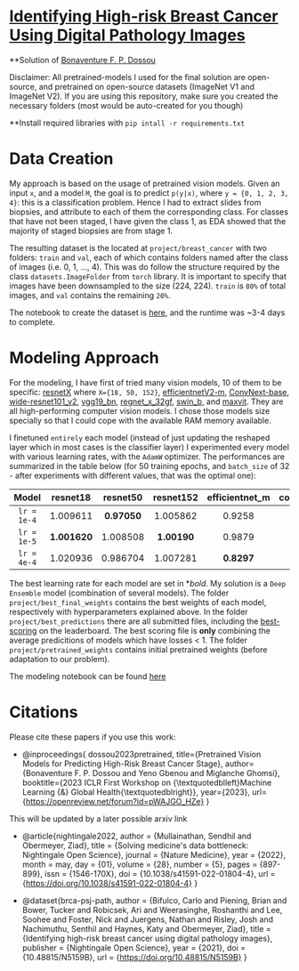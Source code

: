 # [Identifying High-risk Breast Cancer Using Digital Pathology Images](https://app.nightingalescience.org/contests/3jmp2y128nxd)

**Solution of [Bonaventure F. P. Dossou](https://bonaventuredossou.github.io/)

Disclaimer: All pretrained-models I used for the final solution are open-source, and pretrained on open-source datasets (ImageNet V1 and ImageNet V2). If you are using this repository, make sure you created the necessary folders (most would be auto-created for you though)

**Install required libraries with `pip intall -r requirements.txt`

# Data Creation

My approach is based on the usage of pretrained vision models. Given an input `x`, and a model `M`, 
the goal is to predict `p(y|x)`, where `y = {0, 1, 2, 3, 4}`: this is a classification problem. Hence I had to extract slides from biopsies, and attribute to each of them the corresponding class. For classes that have not been staged, I have given the class 1, as EDA showed that the majority of staged biopsies are from stage 1.

The resulting dataset is the located at `project/breast_cancer` with two folders: `train` and `val`, each of which contains folders named after the class of images (i.e. 0, 1, ..., 4). This was do follow the structure required by the class `datasets.ImageFolder` from `torch` library. It is important to specify that images have been downsampled to the size (224, 224). `train` is `80%` of total images, and `val` contains the remaining `20%`.

The notebook to create the dataset is [here](project/DataCreation.ipynb), and the runtime was ~3-4 days to complete. 

# Modeling Approach

For the modeling, I have first of tried many vision models, 10 of them to be specific: [resnetX](https://pytorch.org/vision/main/models/resnet.html) where `X={18, 50, 152}`, [efficientnetV2-m](https://pytorch.org/vision/stable/models/efficientnetv2.html), [ConvNext-base](https://pytorch.org/vision/stable/models/convnext.html), [wide-resnet101_v2](https://pytorch.org/vision/stable/models/wide_resnet.html), [vgg19_bn](https://pytorch.org/vision/stable/models/vgg.html), [regnet_x_32gf](https://pytorch.org/vision/stable/models/generated/torchvision.models.regnet_x_32gf.html), [swin_b](https://pytorch.org/vision/stable/models/generated/torchvision.models.swin_b.html), 
and [maxvit](https://pytorch.org/vision/stable/models/maxvit.html). They are all high-performing computer vision models. I chose those models size specially so that I could cope with the available RAM memory available.

I finetuned `entirely` each model (instead of just updating the reshaped layer which in most cases is the classifier layer)
I experimented every model with various learning rates, with the `AdamW` optimizer. The performances are summarized in the table below (for 50 training epochs, and `batch_size` of 32 - after experiments with different values, that was the optimal one):

Model | resnet18 | resnet50 | resnet152 | efficientnet_m | convnext_base | wide_resnet101_v2 | vgg19_bn | regnet_x_32gf | swin_b | maxvit |
|:---: |:---: |:---: | :---: |:---: | :---: | :---: | :---: | :---: | :---: | :---: |
`lr = 1e-4` | 1.009611 | **0.97050** | 1.005862| 0.9258 | 1.0099 | **0.9312** | **0.939045** | 0.992109 | 0.898370 | **0.855656** |
`lr = 1e-5` | **1.001620** | 1.008508 | **1.00190** | 0.9879 | **0.9574** | 1.012101 | 0.994687 | **0.988756** | **0.897878** | 0.893357 |
`lr = 4e-4` | 1.020936 | 0.986704 | 1.007281 | **0.8297** | 1.1101 | **1.0339** | 1.107765 | 1.000450 | 1.231371 | 1.098370 |

The best learning rate for each model are set in **bold*. My solution is a `Deep Ensemble` model (combination of several models). The folder `project/best_final_weights` contains the best weights of each model, respectively with hyperparameters explained above. In the folder `project/best_predictions` there are all submitted files, including the [best-scoring](project/best_predictions/final_predictions_deep_ensemble_32_50_with_AdamW_28.csv) on the leaderboard. The best scoring file is **only** combining the average predicitions of models which have losses < 1. The folder `project/pretrained_weights` contains initial pretrained weights (before adaptation to our problem).

The modeling notebook can be found [here](project/Modeling.ipynb)

# Citations
Please cite these papers if you use this work:

- @inproceedings{
dossou2023pretrained,
title={Pretrained Vision Models for Predicting High-Risk Breast Cancer Stage},
author={Bonaventure F. P. Dossou and Yeno Gbenou and Miglanche Ghomsi},
booktitle={2023 ICLR First Workshop on {\textquotedblleft}Machine Learning {\&} Global Health{\textquotedblright}},
year={2023},
url={https://openreview.net/forum?id=pWAJGO_HZe}
} 

This will be updated by a later possible arxiv link

- @article{nightingale2022,
  author = {Mullainathan, Sendhil and Obermeyer, Ziad},
  title = {Solving medicine's data bottleneck: Nightingale Open Science},
  journal = {Nature Medicine},
  year = {2022},
  month = may,
  day = {01},
  volume = {28},
  number = {5},
  pages = {897-899},
  issn = {1546-170X},
  doi = {10.1038/s41591-022-01804-4},
  url = {https://doi.org/10.1038/s41591-022-01804-4}
}

- @dataset{brca-psj-path,
  author = {Bifulco, Carlo and Piening, Brian and Bower, Tucker and Robicsek, Ari and Weerasinghe, Roshanthi and Lee, Soohee and Foster, Nick and Juergens, Nathan and Risley, Josh and Nachimuthu, Senthil and Haynes, Katy and Obermeyer, Ziad},
  title = {Identifying high-risk breast cancer using digital pathology images},
  publisher = {Nightingale Open Science},
  year = {2021},
  doi = {10.48815/N5159B},
  url = {https://doi.org/10.48815/N5159B}
}